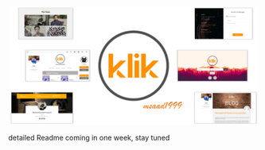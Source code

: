 <p align="center">
  <img src="/_git%20assets/cover.png" width="500" aligh="center"/>
</p>

detailed Readme coming in one week, stay tuned
